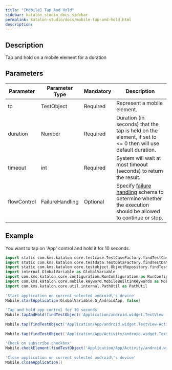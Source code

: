 ```yaml
---
title: "[Mobile] Tap And Hold" 
sidebar: katalon_studio_docs_sidebar
permalink: katalon-studio/docs/mobile-tap-and-hold.html 
description: 
---
```

Description
-----------

Tap and hold on a mobile element for a duration

Parameters
----------

<table><thead><tr><th>Parameter</th><th>Parameter Type</th><th>Mandatory</th><th>Description</th></tr></thead><tbody><tr><td><span>to</span></td><td><span>TestObject&nbsp;</span></td><td><span>Required</span></td><td>Represent a mobile element.</td></tr><tr><td><span>duration</span></td><td><span>Number&nbsp;</span></td><td><span>Required</span></td><td>Duration (in seconds) that the tap is held on the element, if set to &lt;= 0 then will use default duration.</td></tr><tr><td><span>timeout&nbsp;</span></td><td><span>int</span></td><td><p><span>Required</span></p></td><td>System will wait at most timeout (seconds) to return the result.</td></tr><tr><td><span>flowControl</span></td><td><span>FailureHandling</span></td><td><span>Optional</span></td><td><span>Spec</span><span>ify </span><a href="https://docs.katalon.com/x/qAAM" rel="nofollow">failure handling</a><span> schema to determine whether the execution should be allowed to continue or stop.</span></td></tr></tbody></table>

Example
-------

You want to tap on 'App' control and hold it for 10 seconds.

```groovy
import static com.kms.katalon.core.testcase.TestCaseFactory.findTestCase
import static com.kms.katalon.core.testdata.TestDataFactory.findTestData
import static com.kms.katalon.core.testobject.ObjectRepository.findTestObject
import internal.GlobalVariable as GlobalVariable
import com.kms.katalon.core.configuration.RunConfiguration as RunConfiguration
import com.kms.katalon.core.mobile.keyword.MobileBuiltInKeywords as Mobile
import com.kms.katalon.core.util.internal.PathUtil as PathUtil
 
'Start application on current selected android\'s device'
Mobile.startApplication(GlobalVariable.G_AndroidApp, false)
 
'Tap and hold app control for 10 seconds'
Mobile.tapAndHold(findTestObject('Application/android.widget.TextView - App'),10, 10)
 
Mobile.tap(findTestObject('Application/App/android.widget.TextView-Activity'), 10)
 
Mobile.tap(findTestObject('Application/App/Activity/android.widget.TextView-Custom Dialog'), 10)
 
'Check on subscribe checkbox'
Mobile.checkElement(findTestObject('Application/App/Activity/android.widget.Check - Subscribe'), 10)
 
'Close application on current selected android\'s device'
Mobile.closeApplication()
```
